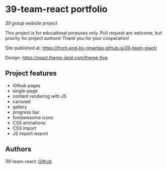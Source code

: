 # 39-team-react portfolio

_39 group website project_

This project is for educational porpuses only. Pull request are welcome, but priority for project authors! Thank you for your cooperation!

Site published at: https://front-end-by-rimantas.github.io/39-team-react/

Design: https://react.theme-land.com/theme-five

## Project features

-   Github pages
-   single-page
-   content rendering with JS
-   carousel
-   gallery
-   progress bar
-   fontawesome icons
-   CSS animations
-   CSS import
-   JS import-export

## Authors

39-team-react: [Github](https://github.com/orgs/front-end-by-rimantas/teams/39-team-react/)
